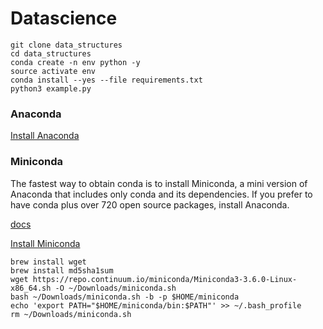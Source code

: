 # Datascience



```
git clone data_structures
cd data_structures
conda create -n env python -y
source activate env
conda install --yes --file requirements.txt
python3 example.py
```

### Anaconda

[Install Anaconda](https://www.anaconda.com/download/#macos)

### Miniconda

The fastest way to obtain conda is to install Miniconda, a mini version of Anaconda that includes only conda and its dependencies. If you prefer to have conda plus over 720 open source packages, install Anaconda.

[docs](https://conda.io/docs/user-guide/install/index.html)

[Install Miniconda](https://conda.io/miniconda.html)

```
brew install wget
brew install md5sha1sum
wget https://repo.continuum.io/miniconda/Miniconda3-3.6.0-Linux-x86_64.sh -O ~/Downloads/miniconda.sh
bash ~/Downloads/miniconda.sh -b -p $HOME/miniconda
echo 'export PATH="$HOME/miniconda/bin:$PATH"' >> ~/.bash_profile
rm ~/Downloads/miniconda.sh
```